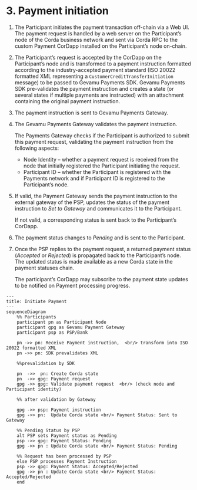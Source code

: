 # 3. Payment initiation

1. The Participant initiates the payment transaction off-chain via a Web UI. The payment request is handled by a web server on the Participant’s node of the Corda business network and sent via Corda RPC to the custom Payment CorDapp installed on the Participant’s node on-chain.

2. The Participant’s request is accepted by the CorDapp on the Participant’s node and is transformed to a payment instruction formatted according to the industry-accepted payment standard (ISO 20022 formatted XML representing a `CustomerCreditTransferInitiation` message) to be passed to Gevamu Payments SDK. Gevamu Payments SDK pre-validates the payment instruction and creates a state (or several states if multiple payments are instructed) with an attachment containing the original payment instruction.

3. The payment instruction is sent to Gevamu Payments Gateway.

4. The Gevamu Payments Gateway validates the payment instruction.  
  
    The Payments Gateway checks if the Participant is authorized to submit this payment request, validating the payment instruction from the following aspects:
    - Node Identity – whether a payment request is received from the node that initially registered the Participant initiating the request.
    - Participant ID – whether the Participant is registered with the Payments network and if Participant ID is registered to the Participant’s node.

5. If valid, the Payment Gateway sends the payment instruction to the external gateway of the PSP, updates the status of the payment instruction to _Set to Gateway_ and communicates it to the Participant.

   If not valid, a corresponding status is sent back to the Participant’s CorDapp. 
   
6. The payment status changes to _Pending_ and is sent to the Participant.

7. Once the PSP replies to the payment request, a returned payment status (_Accepted_ or _Rejected_) is propagated back to the Participant’s node. The updated status is made available as a new Corda state in the payment statuses chain.
  
    The participant’s CorDapp may subscribe to the payment state updates to be notified on Payment processing progress.

```mermaid
---
title: Initiate Payment
---
sequenceDiagram
    %% Participants
    participant pn as Participant Node
    participant gpg as Gevamu Payment Gateway
    participant psp as PSP/Bank

    pn ->> pn: Receive Payment instruction,  <br/> transform into ISO 20022 formatted XML
    pn ->> pn: SDK prevalidates XML

    %%prevalidation by SDK
    
    pn  ->>  pn: Create Corda state
    pn  ->> gpg: Payment request
    gpg ->> gpg: Validate payment request  <br/> (check node and Participant identity)

    %% after validation by Gateway

    gpg ->> psp: Payment instruction
    gpg ->> pn:  Update Corda state <br/> Payment Status: Sent to Gateway

    %% Pending Status by PSP
    alt PSP sets Payment status as Pending
    psp ->> gpg: Payment Status: Pending
    gpg ->> pn : Update Corda state <br/> Payment Status: Pending 
    
    %% Request has been processed by PSP 
    else PSP processes Payment Instruction
    psp ->> gpg: Payment Status: Accepted/Rejected
    gpg ->> pn : Update Corda state <br/> Payment Status: Accepted/Rejected 
    end
            
    
```
